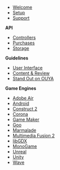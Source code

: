 * [Welcome](index.md)
* [Setup](setup.md)
* [Support](developer_support.md)

**API**
* [Controllers](controllers.md)
* [Purchases](purchasing.md)
* [Storage](storage.md)

**Guidelines**
* [User Interface](interface-guidelines.md)
* [Content & Review](content-review-guidelines.md)
* [Stand Out on OUYA](stand_out_on_ouya.md)

**Game Engines**
* [Adobe Air](adobe-air.md)
* [Android](android.md)
* [Construct 2](construct_2.md)
* [Corona](corona.md)
* [Game Maker](game-maker.md)
* [Goo](goo.md)
* [Marmalade](marmalade.md)
* [Multimedia Fusion 2](multimedia_fusion_2.md)
* [libGDX](libGDX.md)
* [MonoGame](mono-game.md)
* [Unreal](unreal.md)
* [Unity](unity.md)
* [Wave](wave.md)
